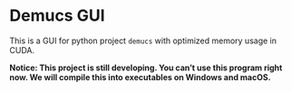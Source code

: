 # Demucs GUI
This is a GUI for python project `demucs` with optimized memory usage in CUDA. 

<b>Notice: This project is still developing. You can’t use this program right now. We will compile this into executables on Windows and macOS. </b>
